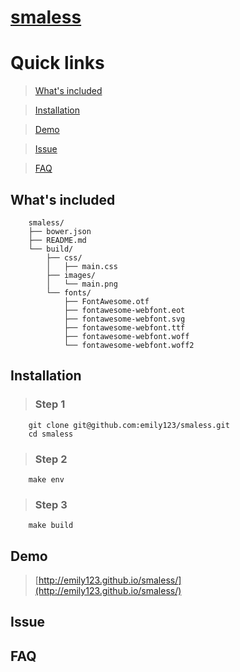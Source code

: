 # [smaless](http://emily123.github.io/smaless/)

# Quick links


> [What's included](#include)

> [Installation](#installation)

> [Demo](#demo)

> [Issue](#issue)

> [FAQ](#faq)

<a id="include"></a>
## What's included

>

        smaless/
        ├── bower.json
        ├── README.md
        └── build/
            ├── css/
            │   ├── main.css
            ├── images/
            │   └── main.png
            └── fonts/
                ├── FontAwesome.otf
                ├── fontawesome-webfont.eot
                ├── fontawesome-webfont.svg
                ├── fontawesome-webfont.ttf
                ├── fontawesome-webfont.woff
                └── fontawesome-webfont.woff2

<a id="installation"></a>
## Installation

> ### Step 1
```
    git clone git@github.com:emily123/smaless.git
    cd smaless
```
> ### Step 2
```
    make env
```

> ### Step 3
```
    make build
```

<a id="demo"></a>
## Demo

>

> [http://emily123.github.io/smaless/](http://emily123.github.io/smaless/)


<a id="issue"></a>
## Issue


<a id="faq"></a>
## FAQ
